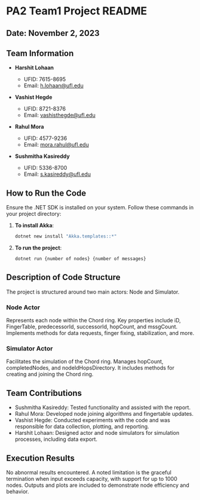 # PA2 Team1 Project README

## Date: November 2, 2023

## Team Information

- **Harshit Lohaan**
  - UFID: 7615-8695
  - Email: [h.lohaan@ufl.edu](mailto:h.lohaan@ufl.edu)

- **Vashist Hegde**
  - UFID: 8721-8376
  - Email: [vashisthegde@ufl.edu](mailto:vashisthegde@ufl.edu)

- **Rahul Mora**
  - UFID: 4577-9236
  - Email: [mora.rahul@ufl.edu](mailto:mora.rahul@ufl.edu)

- **Sushmitha Kasireddy**
  - UFID: 5336-8700
  - Email: [s.kasireddy@ufl.edu](mailto:s.kasireddy@ufl.edu)

## How to Run the Code

Ensure the .NET SDK is installed on your system. Follow these commands in your project directory:

1. **To install Akka**:
   ```bash
   dotnet new install "Akka.templates::*"

2. **To run the project**:
    ```bash
   dotnet run {number of nodes} {number of messages}

## Description of Code Structure

The project is structured around two main actors: Node and Simulator.

### Node Actor

Represents each node within the Chord ring. Key properties include iD, FingerTable, predecessorId, successorId, hopCount, and mssgCount. Implements methods for data requests, finger fixing, stabilization, and more.

### Simulator Actor

Facilitates the simulation of the Chord ring. Manages hopCount, completedNodes, and nodeIdHopsDirectory. It includes methods for creating and joining the Chord ring.

## Team Contributions

- Sushmitha Kasireddy: Tested functionality and assisted with the report.
- Rahul Mora: Developed node joining algorithms and fingertable updates.
- Vashist Hegde: Conducted experiments with the code and was responsible for data collection, plotting, and reporting.
- Harshit Lohaan: Designed actor and node simulators for simulation processes, including data export.

## Execution Results

No abnormal results encountered. A noted limitation is the graceful termination when input exceeds capacity, with support for up to 1000 nodes. Outputs and plots are included to demonstrate node efficiency and behavior.
